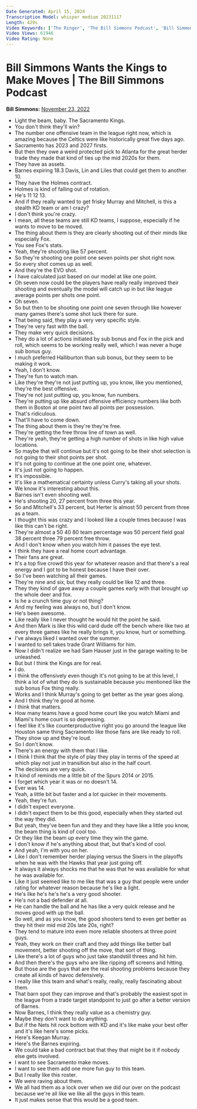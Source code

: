```yaml
---
Date Generated: April 15, 2024
Transcription Model: whisper medium 20231117
Length: 429s
Video Keywords: ['The Ringer', 'The Bill Simmons Podcast', 'Bill Simmons', 'Bill Simmons Show', 'NBA Podcast', 'Basketball Podcast', 'NBA Show', 'Basketball Show', 'Haralabos Voulgaris', 'NBA Betting', 'NBA Gambling', 'NBA Teams', 'Sacramento Kings', 'Kings Basketball', 'Kevin Durant', 'Keegan Murray', 'Domantas Sabonis', "De'Aaron Fox", 'Kevin Huerter', 'Harrison Barnes', 'Tyrese Haliburton']
Video Views: 61946
Video Rating: None
---
```


# Bill Simmons Wants the Kings to Make Moves | The Bill Simmons Podcast
**Bill Simmons:** [November 23, 2022](https://www.youtube.com/watch?v=xphop7q0zz4)
*  Light the beam, baby. The Sacramento Kings.
*  You don't think they'll win?
*  The number one offensive team in the league right now, which is amazing because the Celtics were like historically great five days ago.
*  Sacramento has 2023 and 2027 firsts.
*  But then they owe a weird protected pick to Atlanta for the great herder trade they made that kind of ties up the mid 2020s for them.
*  They have as assets.
*  Barnes expiring 18.3 Davis, Lin and Liles that could get them to another 10.
*  They have the Holmes contract.
*  Holmes is kind of falling out of rotation.
*  He's 11 12 13.
*  And if they really wanted to get frisky Murray and Mitchell, is this a stealth KD team or am I crazy?
*  I don't think you're crazy.
*  I mean, all these teams are still KD teams, I suppose, especially if he wants to move to be moved.
*  The thing about them is they are clearly shooting out of their minds like especially Fox.
*  You see Fox's stats.
*  Yeah, they're shooting like 57 percent.
*  So they're shooting one point one seven points per shot right now.
*  So every shot comes up as well.
*  And they're the EVO shot.
*  I have calculated just based on our model at like one point.
*  Oh seven now could be the players have really really improved their shooting and eventually the model will catch up in but like league average points per shots one point.
*  Oh seven.
*  So but then to be shooting one point one seven through like however many games there's some shot luck there for sure.
*  That being said, they play a very very specific style.
*  They're very fast with the ball.
*  They make very quick decisions.
*  They do a lot of actions initiated by sub bonus and Fox in the pick and roll, which seems to be working really well, which I was never a huge sub bonus guy.
*  I much preferred Halliburton than sub bonus, but they seem to be making it work.
*  Yeah, I don't know.
*  They're fun to watch man.
*  Like they're they're not just putting up, you know, like you mentioned, they're the best offensive.
*  They're not just putting up, you know, fun numbers.
*  They're putting up like absurd offensive efficiency numbers like both them in Boston at one point two all points per possession.
*  That's ridiculous.
*  That'll have to come down.
*  The thing about them is they're they're free.
*  They're getting the free throw line of town as well.
*  They're yeah, they're getting a high number of shots in like high value locations.
*  So maybe that will continue but it's not going to be their shot selection is not going to their shot points per shot.
*  It's not going to continue at the one point one, whatever.
*  It's just not going to happen.
*  It's impossible.
*  It's like a mathematical certainty unless Curry's taking all your shots.
*  We know it's interesting about this.
*  Barnes isn't even shooting well.
*  He's shooting 20, 27 percent from three this year.
*  So and Mitchell's 33 percent, but Herter is almost 50 percent from three as a team.
*  I thought this was crazy and I looked like a couple times because I was like this can't be right.
*  They're almost a 50 40 80 team percentage was 50 percent field goal 38 percent three 79 percent free throw.
*  And I don't know when you watch him it passes the eye test.
*  I think they have a real home court advantage.
*  Their fans are great.
*  It's a top five crowd this year for whatever reason and that there's a real energy and I got to be honest because I have their over.
*  So I've been watching all their games.
*  They're nine and six, but they really could be like 12 and three.
*  They they kind of gave away a couple games early with that brought up the whole deer and fox.
*  Is he a crunch time guy or not thing?
*  And my feeling was always no, but I don't know.
*  He's been awesome.
*  Like really like I never thought he would hit the point he said.
*  And then Mark is like this wild card dude off the bench where like two at every three games like he really brings it, you know, hurt or something.
*  I've always liked I wanted over the summer.
*  I wanted to sell takes trade Grant Williams for him.
*  Now I didn't realize we had Sam Hauser just in the garage waiting to be unleashed.
*  But but I think the Kings are for real.
*  I do.
*  I think the offensively even though it's not going to be at this level, I think a lot of what they do is sustainable because you mentioned like the sub bonus Fox thing really.
*  Works and I think Murray's going to get better as the year goes along.
*  And I think they're good at home.
*  I think that matters.
*  How many teams have a good home court like you watch Miami and Miami's home court is so depressing.
*  I feel like it's like counterproductive right you go around the league like Houston same thing Sacramento like those fans are like ready to roll.
*  They show up and they're loud.
*  So I don't know.
*  There's an energy with them that I like.
*  I think I think that the style of play they play in terms of the speed at which play not just in transition but also in the half court.
*  The decisions are very quick.
*  It kind of reminds me a little bit of the Spurs 2014 or 2015.
*  I forget which year it was or no doesn't 14.
*  Ever was 14.
*  Yeah, a little bit but faster and a lot quicker in their movements.
*  Yeah, they're fun.
*  I didn't expect everyone.
*  I didn't expect them to be this good, especially when they started out the way they did.
*  But yeah, they've been fun and they and they have like a little you know, the beam thing is kind of cool too.
*  Or they like the beam up every time they win the game.
*  I don't know if he's anything about that, but that's kind of cool.
*  And yeah, I'm with you on her.
*  Like I don't remember herder playing versus the Sixers in the playoffs when he was with the Hawks that year just going off.
*  It always it always shocks me that he was that he was available for what he was available for.
*  Like it just seemed like to me like that was a guy that people were under rating for whatever reason because he's like a light.
*  He's like he's he's he's a very good shooter.
*  He's not a bad defender at all.
*  He can handle the ball and he has like a very quick release and he moves good with up the ball.
*  So well, and as you know, the good shooters tend to even get better as they hit their mid mid 20s late 20s, right?
*  They tend to mature into even more reliable shooters at three point guys.
*  Yeah, they work on their craft and they add things like better ball movement, better shooting off the move, that sort of thing.
*  Like there's a lot of guys who just take standstill threes and hit him.
*  And then there's the guys who are like ripping off screens and hitting.
*  But those are the guys that are the real shooting problems because they create all kinds of havoc defensively.
*  I really like this team and what's really, really, really fascinating about them.
*  That barn spot they can improve and that's probably the easiest spot in the league from a trade target standpoint to just go after a better version of Barnes.
*  Now Barnes, I think they really value as a chemistry guy.
*  Maybe they don't want to do anything.
*  But if the Nets hit rock bottom with KD and it's like make your best offer and it's like here's some picks.
*  Here's Keegan Murray.
*  Here's the Barnes expiring.
*  We could take a bad contract bat that they that might be it if nobody else gets involved.
*  I want to see Sacramento make moves.
*  I want to see them add one more fun guy to this team.
*  But I really like this roster.
*  We were raving about them.
*  We all had them as a lock over when we did our over on the podcast because we're all like we like all the guys in this team.
*  It just makes sense that this would be a good team.
